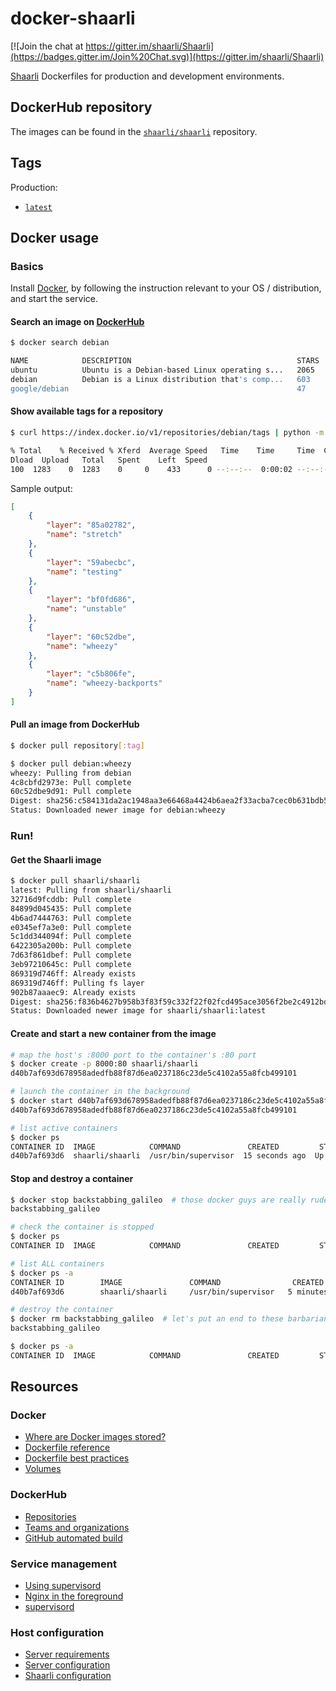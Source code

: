 # docker-shaarli
[![Join the chat at https://gitter.im/shaarli/Shaarli](https://badges.gitter.im/Join%20Chat.svg)](https://gitter.im/shaarli/Shaarli)

[Shaarli](https://github.com/shaarli/Shaarli) Dockerfiles for production and
development environments.

## DockerHub repository
The images can be found in the [`shaarli/shaarli`](https://hub.docker.com/r/shaarli/shaarli/)
repository.

## Tags
Production:
- [`latest`](shaarli/README.md)

## Docker usage
### Basics
Install [Docker](https://www.docker.com/), by following the instruction relevant
to your OS / distribution, and start the service.

#### Search an image on [DockerHub](https://hub.docker.com/)

```bash
$ docker search debian

NAME            DESCRIPTION                                     STARS   OFFICIAL   AUTOMATED
ubuntu          Ubuntu is a Debian-based Linux operating s...   2065    [OK]
debian          Debian is a Linux distribution that's comp...   603     [OK]
google/debian                                                   47                 [OK]
```

#### Show available tags for a repository
```bash
$ curl https://index.docker.io/v1/repositories/debian/tags | python -m json.tool

% Total    % Received % Xferd  Average Speed   Time    Time     Time  Current
Dload  Upload   Total   Spent    Left  Speed
100  1283    0  1283    0     0    433      0 --:--:--  0:00:02 --:--:--   433
```

Sample output:
```json
[
    {
        "layer": "85a02782",
        "name": "stretch"
    },
    {
        "layer": "59abecbc",
        "name": "testing"
    },
    {
        "layer": "bf0fd686",
        "name": "unstable"
    },
    {
        "layer": "60c52dbe",
        "name": "wheezy"
    },
    {
        "layer": "c5b806fe",
        "name": "wheezy-backports"
    }
]

```

#### Pull an image from DockerHub
```bash
$ docker pull repository[:tag]

$ docker pull debian:wheezy
wheezy: Pulling from debian
4c8cbfd2973e: Pull complete
60c52dbe9d91: Pull complete
Digest: sha256:c584131da2ac1948aa3e66468a4424b6aea2f33acba7cec0b631bdb56254c4fe
Status: Downloaded newer image for debian:wheezy
```

### Run!
#### Get the Shaarli image
```bash
$ docker pull shaarli/shaarli
latest: Pulling from shaarli/shaarli
32716d9fcddb: Pull complete
84899d045435: Pull complete
4b6ad7444763: Pull complete
e0345ef7a3e0: Pull complete
5c1dd344094f: Pull complete
6422305a200b: Pull complete
7d63f861dbef: Pull complete
3eb97210645c: Pull complete
869319d746ff: Already exists
869319d746ff: Pulling fs layer
902b87aaaec9: Already exists
Digest: sha256:f836b4627b958b3f83f59c332f22f02fcd495ace3056f2be2c4912bd8704cc98
Status: Downloaded newer image for shaarli/shaarli:latest
```

#### Create and start a new container from the image
```bash
# map the host's :8000 port to the container's :80 port
$ docker create -p 8000:80 shaarli/shaarli
d40b7af693d678958adedfb88f87d6ea0237186c23de5c4102a55a8fcb499101

# launch the container in the background
$ docker start d40b7af693d678958adedfb88f87d6ea0237186c23de5c4102a55a8fcb499101
d40b7af693d678958adedfb88f87d6ea0237186c23de5c4102a55a8fcb499101

# list active containers
$ docker ps
CONTAINER ID  IMAGE            COMMAND               CREATED         STATUS        PORTS                 NAMES
d40b7af693d6  shaarli/shaarli  /usr/bin/supervisor  15 seconds ago  Up 4 seconds  0.0.0.0:8000->80/tcp  backstabbing_galileo
```

#### Stop and destroy a container
```bash
$ docker stop backstabbing_galileo  # those docker guys are really rude to physicists!
backstabbing_galileo

# check the container is stopped
$ docker ps
CONTAINER ID  IMAGE            COMMAND               CREATED         STATUS        PORTS                 NAMES

# list ALL containers
$ docker ps -a
CONTAINER ID        IMAGE               COMMAND                CREATED             STATUS                      PORTS               NAMES
d40b7af693d6        shaarli/shaarli     /usr/bin/supervisor   5 minutes ago       Exited (0) 48 seconds ago                       backstabbing_galileo

# destroy the container
$ docker rm backstabbing_galileo  # let's put an end to these barbarian practices
backstabbing_galileo

$ docker ps -a
CONTAINER ID  IMAGE            COMMAND               CREATED         STATUS        PORTS                 NAMES
```

## Resources
### Docker
- [Where are Docker images stored?](http://blog.thoward37.me/articles/where-are-docker-images-stored/)
- [Dockerfile reference](https://docs.docker.com/reference/builder/)
- [Dockerfile best practices](https://docs.docker.com/articles/dockerfile_best-practices/)
- [Volumes](https://docs.docker.com/userguide/dockervolumes/)

### DockerHub
- [Repositories](https://docs.docker.com/userguide/dockerrepos/)
- [Teams and organizations](https://docs.docker.com/docker-hub/orgs/)
- [GitHub automated build](https://docs.docker.com/docker-hub/github/)

### Service management
- [Using supervisord](https://docs.docker.com/articles/using_supervisord/)
- [Nginx in the foreground](http://nginx.org/en/docs/ngx_core_module.html#daemon)
- [supervisord](http://supervisord.org/)

### Host configuration
- [Server requirements](https://github.com/shaarli/Shaarli/wiki/Server-requirements)
- [Server configuration](https://github.com/shaarli/Shaarli/wiki/Server-configuration)
- [Shaarli configuration](https://github.com/shaarli/Shaarli/wiki/Shaarli-configuration)
